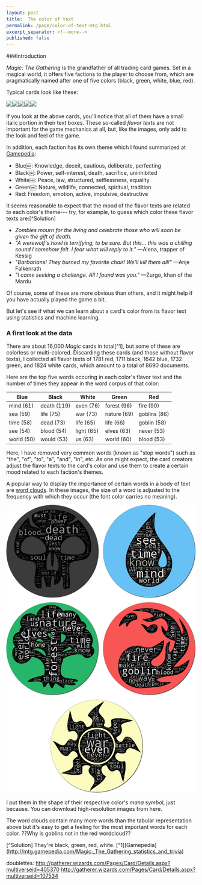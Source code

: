 ```yaml
---
layout: post
title:  The color of text
permalink: /page/color-of-text-mtg.html
excerpt_separator: <!--more-->
published: false
---
```


###Introduction

*Magic: The Gathering* is the grandfather of all trading card games. Set in a
magical world, it offers five factions to the player to choose from, which are
pragmatically named after one of five colors (black, green, white, blue, red).

Typical cards look like these:

![](http://gatherer.wizards.com/Handlers/Image.ashx?multiverseid=194323&type=card)![](http://gatherer.wizards.com/Handlers/Image.ashx?multiverseid=266050&type=card)![](http://gatherer.wizards.com/Handlers/Image.ashx?multiverseid=253566&type=card)![](http://gatherer.wizards.com/Handlers/Image.ashx?multiverseid=366325&type=card)![](http://gatherer.wizards.com/Handlers/Image.ashx?multiverseid=389425&type=card)

If you look at the above cards, you'll notice that all of them have a small italic
portion in their text boxes. These so-called *flavor texts* are not important for the
game mechanics at all, but, like the images, only add to the look and feel of the game.

In addition, each faction has its own theme which I found summarized at [Gamepedia](http://mtg.gamepedia.com/Color):

* Blue￼: Knowledge, deceit, cautious, deliberate, perfecting
* Black￼: Power, self-interest, death, sacrifice, uninhibited
* White￼: Peace, law, structured, selflessness, equality
* Green￼: Nature, wildlife, connected, spiritual, tradition
* Red: Freedom, emotion, active, impulsive, destructive

It seems reasonable to expect that the mood of the flavor texts are related to each color's theme---
try, for example, to guess which color these flavor texts are:[^Solution]

* *Zombies mourn for the living and celebrate those who will soon be given the gift of death.*
* *"A werewolf's howl is terrifying, to be sure. But this... this was a chilling sound I somehow felt. I fear what will reply to it."*
—Alena, trapper of Kessig
* *"Barbarians! They burned my favorite chair! We'll kill them all!"* —Anje Falkenrath
* *"I came seeking a challenge. All I found was you."* —Zurgo, khan of the Mardu

Of course, some of these are more obvious than others, and it might help if you have actually played the
game a bit.

But let's see if what we can learn about a card's color from its flavor text using statistics and machine learning.

### A first look at the data

There are about 16,000
*Magic* cards in total[^1], but some of these are colorless or multi-colored. Discarding these cards
(and those without flavor texts), I collected all flavor texts of 1781 red, 1711 black, 1642 blue, 1732 green,
and 1824 white cards, which amount to a total of 8690 documents.

Here are the top five words occuring in each color's flavor text and the number of times they
appear in the word corpus of that color:

| Blue       | Black       | White      | Green       | Red          |
|------------|-------------|------------|-------------|--------------|
| mind (61)  | death (119) | even (76)  | forest (96) | fire (90)    |
| sea (59)   | life (75)   | war (73)   | nature (69) | goblins (86) |
| time (58)  | dead (73)   | life (65)  | life (66)   | goblin (58)  |
| see (54)   | blood (54)  | light (65) | elves (63)  | never (53)   |
| world (50) | would (53)  | us (63)    | world (60)  | blood (53)   |

Here, I have removed very common words (known as "stop words") such as "the", "of", "to", "a", "and", "in", etc. As one might expect,
the card creators adjust the flavor texts to the card's color and use them to create a certain mood related to each
faction's themes.
<!--- At the same time,these top words only appear on between 17% to 22% of a color's total cards. --->

A popular way to display the importance of certain words in a body of text are [word clouds](https://en.wikipedia.org/wiki/Tag_cloud).
In these images, the size of a word is adjusted to the frequency with which they occur (the font color carries no meaning).

![../image/mtg_wordcloud.png](../image/mtg_wordcloud_sm.png)

I put them in the shape of their respective color's *mana symbol*, just because. You can download high-resolution images from here.

The word clouds contain many more words than the tabular representation above but it's easy to get a feeling for the most important
words for each color.
??Why is goblins not in the red wordcloud??


[^Solution] They're black, green, red, white.
[^1][Gamepedia] (http://mtg.gamepedia.com/Magic:_The_Gathering_statistics_and_trivia)

doublettes:
http://gatherer.wizards.com/Pages/Card/Details.aspx?multiverseid=405370
http://gatherer.wizards.com/Pages/Card/Details.aspx?multiverseid=107534
